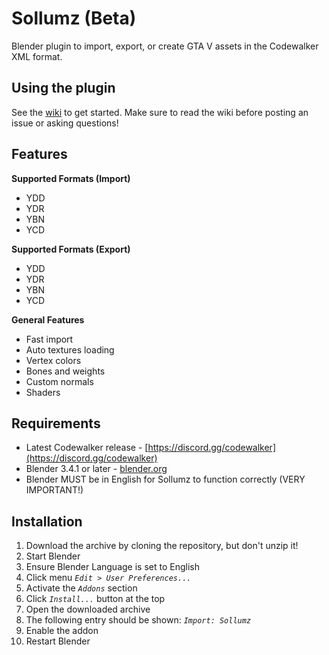 # Sollumz (Beta)
Blender plugin to import, export, or create GTA V assets in the Codewalker XML format.

## Using the plugin
See the [wiki](https://github.com/Skylumz/Sollumz/wiki) to get started. Make sure to read the wiki before posting an issue or asking questions!

## Features ##

**Supported Formats (Import)**
  * YDD
  * YDR
  * YBN
  * YCD
  
**Supported Formats (Export)**
  * YDD
  * YDR
  * YBN
  * YCD
  
**General Features**
  * Fast import
  * Auto textures loading
  * Vertex colors
  * Bones and weights
  * Custom normals
  * Shaders

## Requirements ##
  * Latest Codewalker release - [https://discord.gg/codewalker](https://discord.gg/codewalker)
  * Blender 3.4.1 or later - [blender.org](http://www.blender.org/download/)
  * Blender MUST be in English for Sollumz to function correctly (VERY IMPORTANT!)
  
## Installation ##
  1. Download the archive by cloning the repository, but don't unzip it!
  2. Start Blender
  3. Ensure Blender Language is set to English
  4. Click menu _`Edit > User Preferences...`_
  5. Activate the _`Addons`_ section
  6. Click _`Install...`_ button at the top
  7. Open the downloaded archive
  8. The following entry should be shown: _`Import: Sollumz`_
  9. Enable the addon
  10. Restart Blender
